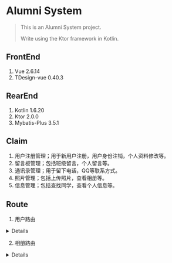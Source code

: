 # Alumni System

> This is an Alumni System project.
>
> Write using the Ktor framework in Kotlin.

## FrontEnd

1. Vue 2.6.14
2. TDesign-vue 0.40.3

## RearEnd

1. Kotlin 1.6.20
2. Ktor 2.0.0
3. Mybatis-Plus 3.5.1

## Claim

1. 用户注册管理；用于新用户注册，用户身份注销，个人资料修改等。
2. 留言板管理；包括班级留言，个人留言等。
3. 通讯录管理；用于留下电话，QQ等联系方式。
4. 照片管理；包括上传照片，查看相册等。
5. 信息管理；包括查找同学，查看个人信息等。

## Route

1. 用户路由

<details>

1. 登录

```http request
POST http://127.0.0.1:8080/api/auth/login
Content-Type: application/json

{
  "user": "administration",
  "password": "Test987456"
}
```

2. 注册

```http request
POST http://127.0.0.1:8080/api/auth/login
Content-Type: application/json

{
  "user":"administration",
  "password":"Test123321",
  "clazz":"2132Z12345",
  "username":"法外娇妻李四"
}
```

3. 更新用户信息

```http request
POST http://127.0.0.1:8080/api/update/user
Authorization: Bearer {{auth_token}}
Content-Type: application/json

{
  "user": "administration",
  "username": "李四200",
  "clazz": "2132Z000000",
  "password": "Test987456"
}
```

4. 注销用户

```http request
POST http://127.0.0.1:8080/api/auth/unregister
Authorization: Bearer {{auth_token}}
Content-Type: application/json

{
  "user": "administration",
  "password": "Test987456"
}
```

</details>

2. 相册路由

<details>

1. 新建相册

```http request
POST http://127.0.0.1:8080/api/photo/create
Authorization: Bearer {{auth_token}}
Content-Type: application/json

{
  "user": "administration",
  "photo": "Test2"
}
```

2. 删除相册

```http request
POST http://127.0.0.1:8080/api/photo/delete
Authorization: Bearer {{auth_token}}
Content-Type: application/json

{
  "user": "administration",
  "uid": "0b95b8914db047a586a6375c5dcccbc2"
}
```

3. 查询相册

```http request
POST http://127.0.0.1:8080/api/photo/query
Authorization: Bearer {{auth_token}}
Content-Type: application/json

{
  "user": "administration"
}
```

4. 更新相册

```http request
POST http://127.0.0.1:8080/api/photo/update
Authorization: Bearer {{auth_token}}
Content-Type: application/json

{
  "user": "administration",
  "uid": "c84602db-ff9f-464c-aeb9-b7bfa32679cc",
  "photo": "1dadadx"
}
```

5. 相册内照片查询

```http request
POST http://127.0.0.1:8080/api/photo/image/query
Authorization: Bearer {{auth_token}}
Content-Type: application/json

{
  "user":"administration",
  "photo":"c84602db-ff9f-464c-aeb9-b7bfa32679cc"
}

```

6. 相册内照片增加

```http request
POST http://127.0.0.1:8080/api/photo/image/insert
Authorization: Bearer {{auth_token}}
Content-Type: application/json

{
  "user":"administration",
  "photo":"c84602db-ff9f-464c-aeb9-b7bfa32679cc",
  "image": "test.png",
  "type" : 1
}
```

7. 相册内照片移除

```http request
POST http://127.0.0.1:8080/api/photo/image/delete
Authorization: Bearer {{auth_token}}
Content-Type: application/json

{
  "user":"administration",
  "photo":"c84602db-ff9f-464c-aeb9-b7bfa32679cc",
  "image": "test.png",
  "type" : 0
}
```

</details>

